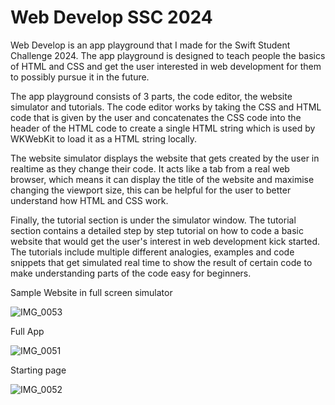 # Web Develop SSC 2024
Web Develop is an app playground that I made for the Swift Student Challenge 2024. The app playground is designed to teach people the basics of HTML and CSS and get the user interested in web development for them to possibly pursue it in the future.

The app playground consists of 3 parts, the code editor, the website simulator and tutorials. 
The code editor works by taking the CSS and HTML code that is given by the user and concatenates the CSS code into the header of the HTML code to create a single HTML string which is used by WKWebKit to load it as a HTML string locally.

The website simulator displays the website that gets created by the user in realtime as they change their code. It acts like a tab from a real web browser, which means it can display the title of the website and maximise changing the viewport size, this can be helpful for the user to better understand how HTML and CSS work. 

Finally, the tutorial section is under the simulator window. The tutorial section contains a detailed step by step tutorial on how to code a basic website that would get the user's interest in web development kick started. The tutorials include multiple different analogies, examples and code snippets that get simulated real time to show the result of certain code to make understanding parts of the code easy for beginners.


Sample Website in full screen simulator


![IMG_0053](https://github.com/vensah-dev/Web-Develop/assets/83892875/6107f81e-c362-490d-a482-29087b2cf714)


Full App


![IMG_0051](https://github.com/vensah-dev/Web-Develop/assets/83892875/a2ed9b7d-c855-41a0-9af4-79d19af281fe)


Starting page


![IMG_0052](https://github.com/vensah-dev/Web-Develop/assets/83892875/a270d63f-dcde-4bea-94e2-ebda3498c814)


